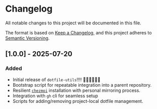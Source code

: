 # Changelog

All notable changes to this project will be documented in this file.

The format is based on [Keep a Changelog](https://keepachangelog.com/en/1.0.0/),
and this project adheres to [Semantic Versioning](https://semver.org/spec/v2.0.0.html).

<!-- ## [Unreleased]

### Added

-

### Changed

-

### Deprecated

-

### Removed

-

### Fixed

-

### Security

- -->

## [1.0.0] - 2025-07-20

### Added

- Initial release of `dotfile-utils`!!!! 🥳🎉🎊🥳🎉🎊
- Bootstrap script for repeatable integration into a parent repository.
- Resilient [`chezmoi`](https://www.chezmoi.io/) installation with personal
mirroring process.
- Integration with `gh` cli for seamless setup
- Scripts for adding/removing project-local dotfile management.

